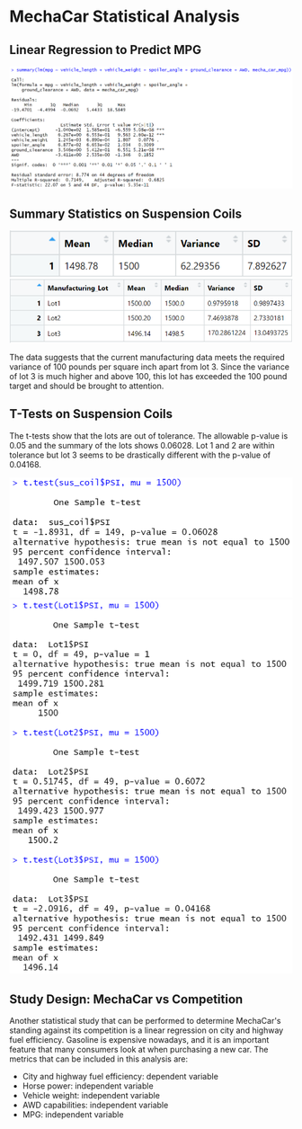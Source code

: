 # MechaCar Statistical Analysis

## Linear Regression to Predict MPG
![1](https://github.com/Jandreezy/MechaCar_Statistical_Analysis/blob/main/Images/linear_regression_summary.PNG?raw=true)

## Summary Statistics on Suspension Coils
![2](https://github.com/Jandreezy/MechaCar_Statistical_Analysis/blob/main/Images/total_summary_table.PNG?raw=true)
![3](https://github.com/Jandreezy/MechaCar_Statistical_Analysis/blob/main/Images/lot_summary_table.PNG?raw=true)

The data suggests that the current manufacturing data meets the required variance of 100 pounds per square inch apart from lot 3. Since the variance of lot 3 is much higher and above 100, this lot has exceeded the 100 pound target and should be brought to attention.

## T-Tests on Suspension Coils
The t-tests show that the lots are out of tolerance. The allowable p-value is 0.05 and the summary of the lots shows 0.06028. Lot 1 and 2 are within tolerance but lot 3 seems to be drastically different with the p-value of 0.04168.

![4](https://github.com/Jandreezy/MechaCar_Statistical_Analysis/blob/main/Images/t-test.PNG?raw=true)
![5](https://github.com/Jandreezy/MechaCar_Statistical_Analysis/blob/main/Images/lots_t_test.PNG?raw=true) 

## Study Design: MechaCar vs Competition
Another statistical study that can be performed to determine MechaCar's standing against its competition is a linear regression on city and highway fuel efficiency. Gasoline is expensive nowadays, and it is an important feature that many consumers look at when purchasing a new car. The metrics that can be included in this analysis are:

- City and highway fuel efficiency: dependent variable
- Horse power: independent variable
- Vehicle weight: independent variable
- AWD capabilities: independent variable
- MPG: independent variable